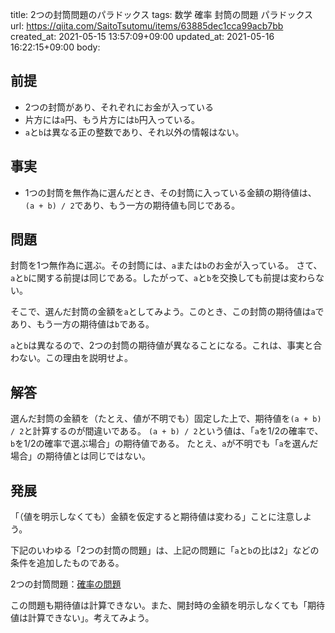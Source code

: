 title: 2つの封筒問題のパラドックス
tags: 数学 確率 封筒の問題 パラドックス
url: https://qiita.com/SaitoTsutomu/items/63885dec1cca99acb7bb
created_at: 2021-05-15 13:57:09+09:00
updated_at: 2021-05-16 16:22:15+09:00
body:

## 前提

- 2つの封筒があり、それぞれにお金が入っている
- 片方には`a`円、もう片方には`b`円入っている。
- `a`と`b`は異なる正の整数であり、それ以外の情報はない。

## 事実

- 1つの封筒を無作為に選んだとき、その封筒に入っている金額の期待値は、`(a + b) / 2`であり、もう一方の期待値も同じである。

## 問題

封筒を1つ無作為に選ぶ。その封筒には、`a`または`b`のお金が入っている。
さて、`a`と`b`に関する前提は同じである。したがって、`a`と`b`を交換しても前提は変わらない。

そこで、選んだ封筒の金額を`a`としてみよう。このとき、この封筒の期待値は`a`であり、もう一方の期待値は`b`である。

`a`と`b`は異なるので、2つの封筒の期待値が異なることになる。これは、事実と合わない。この理由を説明せよ。

## 解答

選んだ封筒の金額を（たとえ、値が不明でも）固定した上で、期待値を`(a + b) / 2`と計算するのが間違いである。
`(a + b) / 2`という値は、「`a`を1/2の確率で、`b`を1/2の確率で選ぶ場合」の期待値である。
たとえ、`a`が不明でも「`a`を選んだ場合」の期待値とは同じではない。

## 発展

「（値を明示しなくても）金額を仮定すると期待値は変わる」ことに注意しよう。

下記のいわゆる「2つの封筒の問題」は、上記の問題に「`a`と`b`の比は2」などの条件を追加したものである。

2つの封筒問題：[確率の問題](https://qiita.com/SaitoTsutomu/items/9784e4451d6d510dbfbb#mag-%E3%81%8A%E9%A1%8C%E3%81%9D%E3%81%AE22%E3%81%A4%E3%81%AE%E5%B0%81%E7%AD%92%E3%81%AE%E5%95%8F%E9%A1%8C)

この問題も期待値は計算できない。また、開封時の金額を明示しなくても「期待値は計算できない」。考えてみよう。


